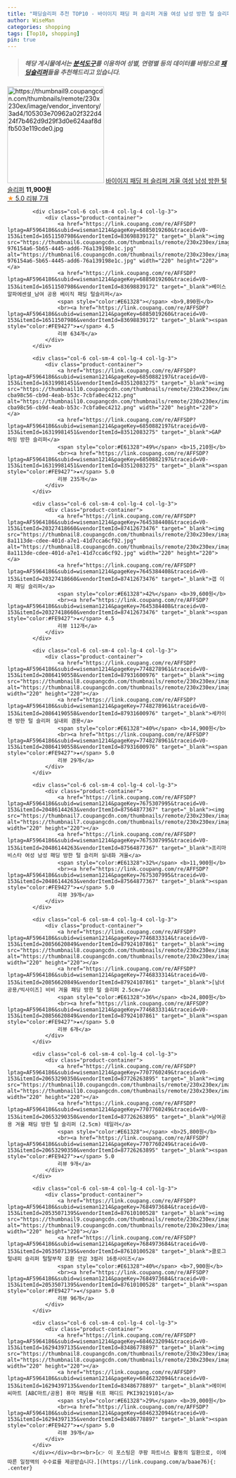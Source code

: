 ```yaml
---
title: "패딩슬리퍼 추천 TOP10 - 바이이지 패딩 퍼 슬리퍼 겨울 여성 남성 방한 털 슬리퍼"
author: WiseMan
categories: shopping
tags: [Top10, shopping]
pin: true
---
```


> ##### 해당 게시물에서는 [**분석도구**](https://itemscout.io/)를 이용하여 **성별**, **연령별** 등의 데이터를 바탕으로 [**패딩슬리퍼**](https://link.coupang.com/a/baae76)들을 추천해드리고 있습니다.
<div class="container"><div class="row">
            <div class="col-6 col-sm-4 col-lg-4 col-lg-3">
                <div class="product-container">
                    <a href="https://link.coupang.com/re/AFFSDP?lptag=AF5964186&subid=wiseman1214&pageKey=7693148620&traceid=V0-153&itemId=20577881127&vendorItemId=87708513049" target="_blank"><img src="https://thumbnail9.coupangcdn.com/thumbnails/remote/230x230ex/image/vendor_inventory/3ad4/105303e70962a02f322d424f7b462d9d29f3d0e624aaf8dfb503e119cde0.jpg" alt="https://thumbnail9.coupangcdn.com/thumbnails/remote/230x230ex/image/vendor_inventory/3ad4/105303e70962a02f322d424f7b462d9d29f3d0e624aaf8dfb503e119cde0.jpg" width="220" height="220"></a>
                    <a href="https://link.coupang.com/re/AFFSDP?lptag=AF5964186&subid=wiseman1214&pageKey=7693148620&traceid=V0-153&itemId=20577881127&vendorItemId=87708513049" target="_blank">바이이지 패딩 퍼 슬리퍼 겨울 여성 남성 방한 털 슬리퍼</a>
                    <span style="color:#E61328"></span> <b>11,900원</b>
                    <br><a href="https://link.coupang.com/re/AFFSDP?lptag=AF5964186&subid=wiseman1214&pageKey=7693148620&traceid=V0-153&itemId=20577881127&vendorItemId=87708513049" target="_blank"><span style="color:#FE9427">★</span> 5.0
                    리뷰 7개</a>
                </div>
            </div>
            
            <div class="col-6 col-sm-4 col-lg-4 col-lg-3">
                <div class="product-container">
                    <a href="https://link.coupang.com/re/AFFSDP?lptag=AF5964186&subid=wiseman1214&pageKey=6885019260&traceid=V0-153&itemId=16511507986&vendorItemId=83698839172" target="_blank"><img src="https://thumbnail6.coupangcdn.com/thumbnails/remote/230x230ex/image/retail/images/3665621826572512-976154a6-5b65-4445-add6-76a139198e1c.jpg" alt="https://thumbnail6.coupangcdn.com/thumbnails/remote/230x230ex/image/retail/images/3665621826572512-976154a6-5b65-4445-add6-76a139198e1c.jpg" width="220" height="220"></a>
                    <a href="https://link.coupang.com/re/AFFSDP?lptag=AF5964186&subid=wiseman1214&pageKey=6885019260&traceid=V0-153&itemId=16511507986&vendorItemId=83698839172" target="_blank">베이스알파에센셜_남여 공용 베이직 패딩 털슬리퍼</a>
                    <span style="color:#E61328"></span> <b>9,890원</b>
                    <br><a href="https://link.coupang.com/re/AFFSDP?lptag=AF5964186&subid=wiseman1214&pageKey=6885019260&traceid=V0-153&itemId=16511507986&vendorItemId=83698839172" target="_blank"><span style="color:#FE9427">★</span> 4.5
                    리뷰 634개</a>
                </div>
            </div>
            
            <div class="col-6 col-sm-4 col-lg-4 col-lg-3">
                <div class="product-container">
                    <a href="https://link.coupang.com/re/AFFSDP?lptag=AF5964186&subid=wiseman1214&pageKey=6850882197&traceid=V0-153&itemId=16319981451&vendorItemId=83512083275" target="_blank"><img src="https://thumbnail10.coupangcdn.com/thumbnails/remote/230x230ex/image/retail/images/5075277051877196-cba98c56-cb9d-4eab-b53c-7cbfa0ec4212.png" alt="https://thumbnail10.coupangcdn.com/thumbnails/remote/230x230ex/image/retail/images/5075277051877196-cba98c56-cb9d-4eab-b53c-7cbfa0ec4212.png" width="220" height="220"></a>
                    <a href="https://link.coupang.com/re/AFFSDP?lptag=AF5964186&subid=wiseman1214&pageKey=6850882197&traceid=V0-153&itemId=16319981451&vendorItemId=83512083275" target="_blank">GAP 허밍 방한 슬리퍼</a>
                    <span style="color:#E61328">49%</span> <b>15,210원</b>
                    <br><a href="https://link.coupang.com/re/AFFSDP?lptag=AF5964186&subid=wiseman1214&pageKey=6850882197&traceid=V0-153&itemId=16319981451&vendorItemId=83512083275" target="_blank"><span style="color:#FE9427">★</span> 5.0
                    리뷰 235개</a>
                </div>
            </div>
            
            <div class="col-6 col-sm-4 col-lg-4 col-lg-3">
                <div class="product-container">
                    <a href="https://link.coupang.com/re/AFFSDP?lptag=AF5964186&subid=wiseman1214&pageKey=7645384408&traceid=V0-153&itemId=20327418660&vendorItemId=87412673476" target="_blank"><img src="https://thumbnail8.coupangcdn.com/thumbnails/remote/230x230ex/image/retail/images/4597531203746679-8a1113de-cdee-401d-a7e1-41d7cca6cf92.jpg" alt="https://thumbnail8.coupangcdn.com/thumbnails/remote/230x230ex/image/retail/images/4597531203746679-8a1113de-cdee-401d-a7e1-41d7cca6cf92.jpg" width="220" height="220"></a>
                    <a href="https://link.coupang.com/re/AFFSDP?lptag=AF5964186&subid=wiseman1214&pageKey=7645384408&traceid=V0-153&itemId=20327418660&vendorItemId=87412673476" target="_blank">갭 이지 패딩 슬리퍼</a>
                    <span style="color:#E61328">42%</span> <b>39,600원</b>
                    <br><a href="https://link.coupang.com/re/AFFSDP?lptag=AF5964186&subid=wiseman1214&pageKey=7645384408&traceid=V0-153&itemId=20327418660&vendorItemId=87412673476" target="_blank"><span style="color:#FE9427">★</span> 4.5
                    리뷰 112개</a>
                </div>
            </div>
            
            <div class="col-6 col-sm-4 col-lg-4 col-lg-3">
                <div class="product-container">
                    <a href="https://link.coupang.com/re/AFFSDP?lptag=AF5964186&subid=wiseman1214&pageKey=7748278961&traceid=V0-153&itemId=20864190558&vendorItemId=87931600976" target="_blank"><img src="https://thumbnail8.coupangcdn.com/thumbnails/remote/230x230ex/image/vendor_inventory/fa17/94d321cdb5ef796bd5377328b6b02a043bdcbb8c767c6417ab8b49884ffc.png" alt="https://thumbnail8.coupangcdn.com/thumbnails/remote/230x230ex/image/vendor_inventory/fa17/94d321cdb5ef796bd5377328b6b02a043bdcbb8c767c6417ab8b49884ffc.png" width="220" height="220"></a>
                    <a href="https://link.coupang.com/re/AFFSDP?lptag=AF5964186&subid=wiseman1214&pageKey=7748278961&traceid=V0-153&itemId=20864190558&vendorItemId=87931600976" target="_blank">세카이젠 방한 털 슬리퍼 실내외 겸용</a>
                    <span style="color:#E61328">40%</span> <b>14,900원</b>
                    <br><a href="https://link.coupang.com/re/AFFSDP?lptag=AF5964186&subid=wiseman1214&pageKey=7748278961&traceid=V0-153&itemId=20864190558&vendorItemId=87931600976" target="_blank"><span style="color:#FE9427">★</span> 5.0
                    리뷰 29개</a>
                </div>
            </div>
            
            <div class="col-6 col-sm-4 col-lg-4 col-lg-3">
                <div class="product-container">
                    <a href="https://link.coupang.com/re/AFFSDP?lptag=AF5964186&subid=wiseman1214&pageKey=7675307995&traceid=V0-153&itemId=20486144263&vendorItemId=87564877367" target="_blank"><img src="https://thumbnail7.coupangcdn.com/thumbnails/remote/230x230ex/image/vendor_inventory/0434/501716fe0998ac73b9f63dc056b41139f1c5593cae8d7e808c8ed233c923.jpg" alt="https://thumbnail7.coupangcdn.com/thumbnails/remote/230x230ex/image/vendor_inventory/0434/501716fe0998ac73b9f63dc056b41139f1c5593cae8d7e808c8ed233c923.jpg" width="220" height="220"></a>
                    <a href="https://link.coupang.com/re/AFFSDP?lptag=AF5964186&subid=wiseman1214&pageKey=7675307995&traceid=V0-153&itemId=20486144263&vendorItemId=87564877367" target="_blank">프리마비스타 여성 남성 패딩 방한 털 슬리퍼 실내화 겨울</a>
                    <span style="color:#E61328">32%</span> <b>11,900원</b>
                    <br><a href="https://link.coupang.com/re/AFFSDP?lptag=AF5964186&subid=wiseman1214&pageKey=7675307995&traceid=V0-153&itemId=20486144263&vendorItemId=87564877367" target="_blank"><span style="color:#FE9427">★</span> 5.0
                    리뷰 39개</a>
                </div>
            </div>
            
            <div class="col-6 col-sm-4 col-lg-4 col-lg-3">
                <div class="product-container">
                    <a href="https://link.coupang.com/re/AFFSDP?lptag=AF5964186&subid=wiseman1214&pageKey=7746833314&traceid=V0-153&itemId=20856620849&vendorItemId=87924107861" target="_blank"><img src="https://thumbnail8.coupangcdn.com/thumbnails/remote/230x230ex/image/vendor_inventory/1677/d0bfed676615209fbb6bdca437778175c5804312e8644ec62d61352982c9.jpg" alt="https://thumbnail8.coupangcdn.com/thumbnails/remote/230x230ex/image/vendor_inventory/1677/d0bfed676615209fbb6bdca437778175c5804312e8644ec62d61352982c9.jpg" width="220" height="220"></a>
                    <a href="https://link.coupang.com/re/AFFSDP?lptag=AF5964186&subid=wiseman1214&pageKey=7746833314&traceid=V0-153&itemId=20856620849&vendorItemId=87924107861" target="_blank">[남녀공용/빅사이즈] 비비 겨울 패딩 방한 털 슬리퍼 2.5cm</a>
                    <span style="color:#E61328">36%</span> <b>24,800원</b>
                    <br><a href="https://link.coupang.com/re/AFFSDP?lptag=AF5964186&subid=wiseman1214&pageKey=7746833314&traceid=V0-153&itemId=20856620849&vendorItemId=87924107861" target="_blank"><span style="color:#FE9427">★</span> 5.0
                    리뷰 6개</a>
                </div>
            </div>
            
            <div class="col-6 col-sm-4 col-lg-4 col-lg-3">
                <div class="product-container">
                    <a href="https://link.coupang.com/re/AFFSDP?lptag=AF5964186&subid=wiseman1214&pageKey=7707760249&traceid=V0-153&itemId=20653290350&vendorItemId=87726263895" target="_blank"><img src="https://thumbnail10.coupangcdn.com/thumbnails/remote/230x230ex/image/vendor_inventory/59b3/fcd9cc157762004d94f295330c0d290351a1ceb289fa974699a87e5daf34.jpg" alt="https://thumbnail10.coupangcdn.com/thumbnails/remote/230x230ex/image/vendor_inventory/59b3/fcd9cc157762004d94f295330c0d290351a1ceb289fa974699a87e5daf34.jpg" width="220" height="220"></a>
                    <a href="https://link.coupang.com/re/AFFSDP?lptag=AF5964186&subid=wiseman1214&pageKey=7707760249&traceid=V0-153&itemId=20653290350&vendorItemId=87726263895" target="_blank">남여공용 겨울 패딩 방한 털 슬리퍼 (2.5cm) 테일러</a>
                    <span style="color:#E61328"></span> <b>25,800원</b>
                    <br><a href="https://link.coupang.com/re/AFFSDP?lptag=AF5964186&subid=wiseman1214&pageKey=7707760249&traceid=V0-153&itemId=20653290350&vendorItemId=87726263895" target="_blank"><span style="color:#FE9427">★</span> 5.0
                    리뷰 9개</a>
                </div>
            </div>
            
            <div class="col-6 col-sm-4 col-lg-4 col-lg-3">
                <div class="product-container">
                    <a href="https://link.coupang.com/re/AFFSDP?lptag=AF5964186&subid=wiseman1214&pageKey=7684973684&traceid=V0-153&itemId=20535071395&vendorItemId=87610100528" target="_blank"><img src="https://thumbnail9.coupangcdn.com/thumbnails/remote/230x230ex/image/vendor_inventory/06ac/563f74645f834380d673dd892297f5c2b2f0d1e72a6dc64a06ef9356a497.png" alt="https://thumbnail9.coupangcdn.com/thumbnails/remote/230x230ex/image/vendor_inventory/06ac/563f74645f834380d673dd892297f5c2b2f0d1e72a6dc64a06ef9356a497.png" width="220" height="220"></a>
                    <a href="https://link.coupang.com/re/AFFSDP?lptag=AF5964186&subid=wiseman1214&pageKey=7684973684&traceid=V0-153&itemId=20535071395&vendorItemId=87610100528" target="_blank">클로그 털내피 슬리퍼 털탈부착 호환 안감 3컬러 16종사이즈</a>
                    <span style="color:#E61328">40%</span> <b>7,900원</b>
                    <br><a href="https://link.coupang.com/re/AFFSDP?lptag=AF5964186&subid=wiseman1214&pageKey=7684973684&traceid=V0-153&itemId=20535071395&vendorItemId=87610100528" target="_blank"><span style="color:#FE9427">★</span> 5.0
                    리뷰 96개</a>
                </div>
            </div>
            
            <div class="col-6 col-sm-4 col-lg-4 col-lg-3">
                <div class="product-container">
                    <a href="https://link.coupang.com/re/AFFSDP?lptag=AF5964186&subid=wiseman1214&pageKey=6846232094&traceid=V0-153&itemId=16294397135&vendorItemId=83486778897" target="_blank"><img src="https://thumbnail8.coupangcdn.com/thumbnails/remote/230x230ex/image/vendor_inventory/d25b/6f0431f6e2fe56f9c6207b8d2d88c685feddc0d2d39b0485fa5b635375b2.jpg" alt="https://thumbnail8.coupangcdn.com/thumbnails/remote/230x230ex/image/vendor_inventory/d25b/6f0431f6e2fe56f9c6207b8d2d88c685feddc0d2d39b0485fa5b635375b2.jpg" width="220" height="220"></a>
                    <a href="https://link.coupang.com/re/AFFSDP?lptag=AF5964186&subid=wiseman1214&pageKey=6846232094&traceid=V0-153&itemId=16294397135&vendorItemId=83486778897" target="_blank">에이비씨마트 [ABC마트/공용] 퓨마 패딩뮬 터프 패디드 PKI39219101</a>
                    <span style="color:#E61328">29%</span> <b>39,000원</b>
                    <br><a href="https://link.coupang.com/re/AFFSDP?lptag=AF5964186&subid=wiseman1214&pageKey=6846232094&traceid=V0-153&itemId=16294397135&vendorItemId=83486778897" target="_blank"><span style="color:#FE9427">★</span> 5.0
                    리뷰 39개</a>
                </div>
            </div>
            </div></div><br><br>[👉 이 포스팅은 쿠팡 파트너스 활동의 일환으로, 이에 따른 일정액의 수수료를 제공받습니다.](https://link.coupang.com/a/baae76){: .center}